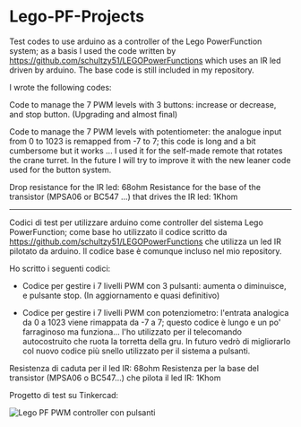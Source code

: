 # Lego-PF-Projects

Test codes to use arduino as a controller of the Lego PowerFunction system; as a basis I used the code written by https://github.com/schultzy51/LEGOPowerFunctions which uses an IR led driven by arduino. The base code is still included in my repository.

I wrote the following codes:

Code to manage the 7 PWM levels with 3 buttons: increase or decrease, and stop button. (Upgrading and almost final)

Code to manage the 7 PWM levels with potentiometer: the analogue input from 0 to 1023 is remapped from -7 to 7; this code is long and a bit cumbersome but it works ... I used it for the self-made remote that rotates the crane turret. In the future I will try to improve it with the new leaner code used for the button system.

Drop resistance for the IR led: 68ohm Resistance for the base of the transistor (MPSA06 or BC547 ...) that drives the IR led: 1Khom

---------------------

Codici di test per utilizzare arduino come controller del sistema Lego PowerFunction; come base ho utilizzato il codice scritto da https://github.com/schultzy51/LEGOPowerFunctions che utilizza un led IR pilotato da arduino.
Il codice base è comunque incluso nel mio repository.

Ho scritto i seguenti codici:

- Codice per gestire i 7 livelli PWM con 3 pulsanti: aumenta o diminuisce, e pulsante stop. (In aggiornamento e quasi definitivo)

- Codice per gestire i 7 livelli PWM con potenziometro: l'entrata analogica da 0 a 1023 viene rimappata da -7 a 7; questo codice è lungo e un po' farraginoso ma funziona... l'ho utilizzato per il telecomando autocostruito che ruota la torretta della gru. In futuro vedrò di migliorarlo col nuovo codice più snello utilizzato per il sistema a pulsanti.

Resistenza di caduta per il led IR: 68ohm
Resistenza per la base del transistor (MPSA06 o BC547...) che pilota il led IR: 1Khom

Progetto di test su Tinkercad:

![Lego PF PWM controller con pulsanti](https://user-images.githubusercontent.com/44203381/103346735-3124a600-4a95-11eb-8157-c10a91c48622.png)
